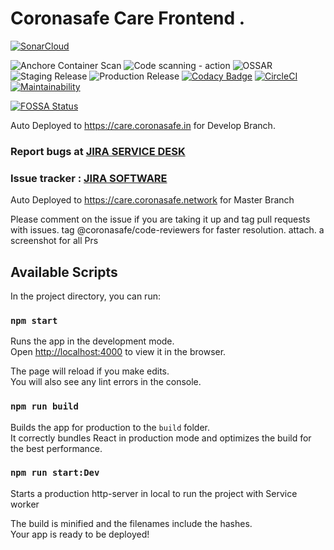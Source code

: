 # Coronasafe Care Frontend . 
[![SonarCloud](https://sonarcloud.io/images/project_badges/sonarcloud-white.svg)](https://sonarcloud.io/dashboard?id=coronasafe_care_fe)

![Anchore Container Scan](https://github.com/coronasafe/care_fe/workflows/Anchore%20Container%20Scan/badge.svg)
![Code scanning - action](https://github.com/coronasafe/care_fe/workflows/Code%20scanning%20-%20action/badge.svg)
![OSSAR](https://github.com/coronasafe/care_fe/workflows/OSSAR/badge.svg)
![Staging Release](https://github.com/coronasafe/care_fe/workflows/CARE%20Develop%20Registry/badge.svg)
![Production Release](https://github.com/coronasafe/care_fe/workflows/Production%20Release/badge.svg)
[![Codacy Badge](https://api.codacy.com/project/badge/Grade/200482ab117e4b5397ff3f5ae5719aa2)](https://www.codacy.com/gh/coronasafe/care_fe?utm_source=github.com&amp;utm_medium=referral&amp;utm_content=coronasafe/care_fe&amp;utm_campaign=Badge_Grade) 
[![CircleCI](https://circleci.com/gh/coronasafe/care_fe.svg?style=svg)](https://circleci.com/gh/coronasafe/care_fe)
[![Maintainability](https://api.codeclimate.com/v1/badges/f1438f693aa459805301/maintainability)](https://codeclimate.com/github/coronasafe/care_fe/maintainability)

[![FOSSA Status](https://app.fossa.com/api/projects/git%2Bgithub.com%2Fcoronasafe%2Fcare_fe.svg?type=large)](https://app.fossa.com/projects/git%2Bgithub.com%2Fcoronasafe%2Fcare_fe?ref=badge_large)

Auto Deployed to https://care.coronasafe.in for Develop Branch. 


### Report bugs at [JIRA SERVICE DESK](https://bugs.coronasafe.in)

### Issue tracker : [JIRA SOFTWARE](https://rakshalife.atlassian.net/browse/CARE)


Auto Deployed to https://care.coronasafe.network for Master Branch

Please comment on the issue if you are taking it up and tag pull requests with issues.
tag @coronasafe/code-reviewers for faster resolution. 
attach. a screenshot for all Prs



## Available Scripts

In the project directory, you can run:

### `npm start`

Runs the app in the development mode.<br />
Open [http://localhost:4000](http://localhost:4000) to view it in the browser.

The page will reload if you make edits.<br />
You will also see any lint errors in the console.

### `npm run build`

Builds the app for production to the `build` folder.<br />
It correctly bundles React in production mode and optimizes the build for the best performance.

###    `npm run start:Dev`
Starts a production http-server in local to run the project with Service worker

The build is minified and the filenames include the hashes.<br />
Your app is ready to be deployed!

